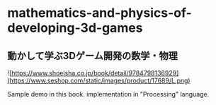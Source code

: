 # mathematics-and-physics-of-developing-3d-games

## 動かして学ぶ3Dゲーム開発の数学・物理
![https://www.shoeisha.co.jp/book/detail/9784798136929](https://www.seshop.com/static/images/product/17689/L.png)

Sample demo in this book. implementation in "Processing" language.
